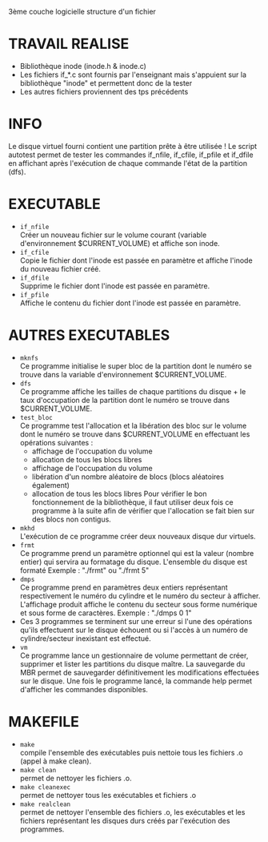
3ème couche logicielle
structure d'un fichier

# TRAVAIL REALISE

* Bibliothèque inode (inode.h & inode.c)
* Les fichiers if_*.c sont fournis par l'enseignant mais s'appuient sur la 
bibliothèque "inode" et permettent donc de la tester
* Les autres fichiers proviennent des tps précédents

# INFO

Le disque virtuel fourni contient une partition prête à être utilisée !
Le script autotest permet de tester les commandes if_nfile, if_cfile, if_pfile 
et if_dfile en affichant après l'exécution de chaque commande l'état de la 
partition (dfs).

# EXECUTABLE

* `if_nfile`\
Créer un nouveau fichier sur le volume courant (variable d'environnement 
$CURRENT_VOLUME) et affiche son inode.
* `if_cfile`\
Copie le fichier dont l'inode est passée en paramètre et affiche l'inode
du nouveau fichier créé.
* `if_dfile`\
Supprime le fichier dont l'inode est passée en paramètre.
* `if_pfile`\
Affiche le contenu du fichier dont l'inode est passée en paramètre.


# AUTRES EXECUTABLES

* `mknfs`\
Ce programme initialise le super bloc de la partition dont le numéro se trouve 
dans la variable d'environnement $CURRENT_VOLUME.
* `dfs`\
Ce programme affiche les tailles de chaque partitions du disque + le taux 
d'occupation de la partition dont le numéro se trouve dans $CURRENT_VOLUME.
* `test_bloc`\
Ce programme test l'allocation et la libération des bloc sur le volume dont 
le numéro se trouve dans $CURRENT_VOLUME en effectuant les opérations suivantes :
	* affichage de l'occupation du volume
	* allocation de tous les blocs libres
	* affichage de l'occupation du volume
	* libération d'un nombre aléatoire de blocs (blocs aléatoires également)
	* allocation de tous les blocs libres
Pour vérifier le bon fonctionnement de la bibliothèque, il faut utiliser deux fois
ce programme à la suite afin de vérifier que l'allocation se fait bien sur des 
blocs non contigus.
* `mkhd`\
L'exécution de ce programme créer deux nouveaux disque dur virtuels.
* `frmt`\
Ce programme prend un paramètre optionnel qui est la valeur (nombre entier) 
qui servira au formatage du disque. L'ensemble du disque est formaté
Exemple : "./frmt" ou "./frmt 5"
* `dmps`\
Ce programme prend en paramètres deux entiers représentant respectivement le
numéro du cylindre et le numéro du secteur à afficher.
L'affichage produit affiche le contenu du secteur sous forme numérique et 
sous forme de caractères. 
Exemple : "./dmps 0 1"
* Ces 3 programmes se terminent sur une erreur si l'une des opérations qu'ils 
effectuent sur le disque échouent ou si l'accès à un numéro de cylindre/secteur
inexistant est effectué.
* `vm`\
Ce programme lance un gestionnaire de volume permettant de créer, supprimer
et lister les partitions du disque maître. La sauvegarde du MBR permet de 
sauvegarder définitivement les modifications effectuées sur le disque.
Une fois le programme lancé, la commande help permet d'afficher les commandes
disponibles.

# MAKEFILE

* `make`\
compile l'ensemble des exécutables puis nettoie tous les fichiers .o (appel à make clean).
* `make clean`\
permet de nettoyer les fichiers .o.
* `make cleanexec`\
permet de nettoyer tous les exécutables et fichiers .o
* `make realclean`\
permet de nettoyer l'ensemble des fichiers .o, les exécutables et les fichiers représentant les disques durs créés par l'exécution des programmes.
